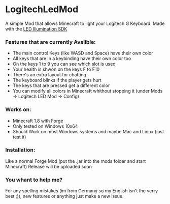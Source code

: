 # LogitechLedMod
A simple Mod that allows Minecraft to light your Logitech G Keyboard. 
Made with the [LED Illumination SDK](https://www.logitechg.com/en-us/innovation/developer-lab.html)

### Features that are currently Avalible:
* The main control Keys (like WASD and Space) have their own color
* All keys that are in a keybinding have their own color too
* On the keys 1 to 9 you can see which slot is used
* Your health is shwon on the keys F to F10
* There's an extra layout for chatting
* The keyboard blinks if the player gets hurt
* The keys that are pressed get a different color
* You can modify all colors in Minecraft whithout stopping it (under Mods -> Logitech LED Mod -> Config)

### Works on:
* Minecraft 1.8 with Forge
* Only tested on Windows 10x64
* Should Work on most Windows systems and maybe Mac and Linux (just test it)

### Installation:
Like a normal Forge Mod (put the .jar into the mods folder and start Minecraft)
Release will be uploaded soon

### You whant to help me?
For any spelling mistakes (im from Germany so my English isn't the verry best ;)), 
new features or anything just make a new issue.
